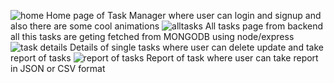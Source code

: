 ![home](https://github.com/user-attachments/assets/8abec16b-94b4-48c2-8696-1116ae7788d5)
Home page of Task Manager where user can login and signup and also there are some cool animations
![alltasks](https://github.com/user-attachments/assets/eae45a10-070c-4388-852b-2b9bd35b21d4)
All tasks page from backend all this tasks are geting fetched from MONGODB using node/express
![task details](https://github.com/user-attachments/assets/173d6551-6e3a-46ef-a58e-31ed6d494875)
Details of single tasks where user can delete update and take report of tasks
![report of tasks](https://github.com/user-attachments/assets/5c6062b3-0579-4a9a-aae5-d890a0aff765)
Report of task where user can take report in JSON or CSV format
